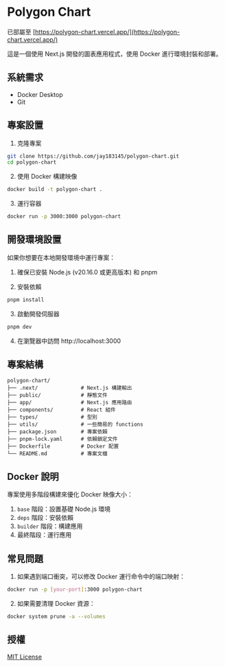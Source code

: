 # Polygon Chart

已部屬至 [https://polygon-chart.vercel.app/](https://polygon-chart.vercel.app/)

這是一個使用 Next.js 開發的圖表應用程式，使用 Docker 進行環境封裝和部署。

## 系統需求

- Docker Desktop
- Git

## 專案設置

1. 克隆專案

```bash
git clone https://github.com/jay183145/polygon-chart.git
cd polygon-chart
```

2. 使用 Docker 構建映像

```bash
docker build -t polygon-chart .
```

3. 運行容器

```bash
docker run -p 3000:3000 polygon-chart
```

## 開發環境設置

如果你想要在本地開發環境中運行專案：

1. 確保已安裝 Node.js (v20.16.0 或更高版本) 和 pnpm

2. 安裝依賴

```bash
pnpm install
```

3. 啟動開發伺服器

```bash
pnpm dev
```

4. 在瀏覽器中訪問 http://localhost:3000

## 專案結構

```
polygon-chart/
├── .next/              # Next.js 構建輸出
├── public/             # 靜態文件
├── app/                # Next.js 應用路由
├── components/         # React 組件
├── types/              # 型別
├── utils/              # 一些簡易的 functions
├── package.json        # 專案依賴
├── pnpm-lock.yaml      # 依賴鎖定文件
├── Dockerfile          # Docker 配置
└── README.md           # 專案文檔
```

## Docker 說明

專案使用多階段構建來優化 Docker 映像大小：

1. `base` 階段：設置基礎 Node.js 環境
2. `deps` 階段：安裝依賴
3. `builder` 階段：構建應用
4. 最終階段：運行應用

## 常見問題

1. 如果遇到端口衝突，可以修改 Docker 運行命令中的端口映射：

```bash
docker run -p [your-port]:3000 polygon-chart
```

2. 如果需要清理 Docker 資源：

```bash
docker system prune -a --volumes
```

## 授權

[MIT License](LICENSE)
